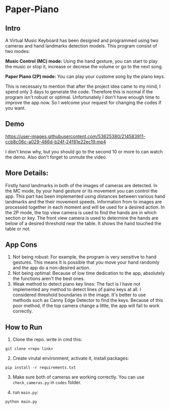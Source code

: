 # Paper-Piano
## Intro
A Virtual Music Keyboard has been designed and programmed using two cameras and hand landmarks detection models. This program consist of two modes:

**Music Control (MC) mode:**
Using the hand gesture, you can start to play the music or stop it,
increase or decrese the volume or go to the next song. 

**Paper Piano (2P) mode:**
You can play your custome song by the piano keys.

This is necessary to mention that after the project idea came to my mind,
I spend only 3 days to generate the code. Therefore this is normal if
the program isn't robust or optimal. Unfortunately I don't have
enough time to improve the app now. So I welcome your request for changing
the codes if you want.


## Demo

https://user-images.githubusercontent.com/53625380/214583911-ccb8c06c-a029-486d-b24f-24f81e22ec19.mp4

I don't know why, but you should go to the second 10 or more to can watch the demo. Also don't forget to unmute the video.

## More Details:
Firstly hand landmarks in both of the images of cameras are detected.
In the MC mode, by your hand gesture or its movement you can control the app.
This part has been implemented using distances between various hand landmarks and
the their movement speeds. Information from to images are processed together in
each moment and will be used for a desired action.
In the 2P mode, the top view camera is used to find the hands are in which section
or key. The front view camera is used to determine the hands are below of a
desired threshold near the table. It shows the hand touched the table or not.

## App Cons
1. Not being robust:
For example, the program is very sensitive to hand gestures. This means
It is possible that you move your hand randomly and the app do a non-desired action.
2. Not being optimal:
Because of low time dedication to the app, absolutely the functions aren't the
best ones.
3. Weak method to detect piano key lines:
The fact is I have not implemented any method to detect lines of paino keys
at all. I considered threshold boundaries in the image. It's better to use
methods such as Canny Edge Detector to find the keys. Because of this poor method,
if the top camera change a little, the app will fail to work correctly.

## How to Run
1. Clone the repo. write in cmd this:

`git clone <repo link>`

2. Create virutal environment, activate it, install packages:

`pip install -r requirements.txt`

3. Make sure both of cameras are working correctly. You can use `check_cameras.py`
in `codes` folder.

4. run `main.py`:

`python main.py`
